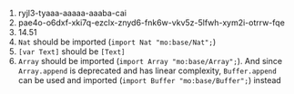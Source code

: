 1. ryjl3-tyaaa-aaaaa-aaaba-cai
2. pae4o-o6dxf-xki7q-ezclx-znyd6-fnk6w-vkv5z-5lfwh-xym2i-otrrw-fqe
3. 14.51
4. `Nat` should be imported (`import Nat "mo:base/Nat";`)
5. `[var Text]` should be `[Text]`
6. `Array` should be imported (`import Array "mo:base/Array";`). And since `Array.append` is deprecated and has linear complexity, `Buffer.append` can be used and imported (`import Buffer "mo:base/Buffer";`) instead